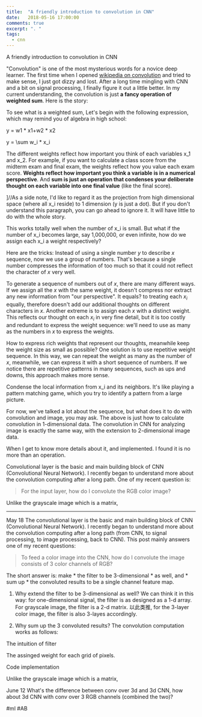 ```yaml
---
title:  "A friendly introduction to convolution in CNN"
date:   2018-05-16 17:00:00
comments: true
excerpt: ". "
tags:
  - cnn
---
```



A friendly introduction to convolution in CNN

"Convolution" is one of the most mysterious words for a novice deep learner. The first time when I opened [wikipedia on convolution](https://en.wikipedia.org/wiki/Convolution) and tried to make sense, I just got dizzy and lost. After a long time mingling with CNN and a bit on signal processing, I finally figure it out a little better. In my current understanding, the convolution is just **a fancy operation of weighted sum**. Here is the story:

To see what is a weighted sum, Let's begin with the following expression, which may remind you of algebra in high school:

y = w1 * x1+w2 * x2

y = \sum w_i * x_i

The different weights reflect how important you think of each variables x_1 and x_2. For example, if you want to calculate a class score from the midterm exam and final exam, the weights reflect how you value each exam score. **Weights reflect how important you think a variable is in a numerical perspective**. And **sum is just an operation that condenses your deliberate thought on each variable into one final value** (like the final score).

]//As a side note, I'd like to regard it as the projection from high dimensional space (where all x_i reside) to 1 dimension (y is just a dot). But if you don't understand this paragraph, you can go ahead to ignore it. It will have little to do with the whole story.

This works totally well when the number of x_i  is small. But what if the number of x_i becomes large, say 1,000,000, or even infinite, how do we assign each x_i a weight respectively?

Here are the tricks:
Instead of using a single number $y$ to describe $x$ sequence, now we use a group of numbers. That's because a single number compresses the information of too much so that it could not reflect the character of $x$ very well.

To generate a sequence of numbers out of $x$, there are many different ways. If we assign all the $x$ with the same weight, it doesn't compress nor extract any new information from "our perspective". It equals? to treating each $x_i$ equally, therefore doesn't add our additional thoughts on different characters in $x$. Another extreme is to assign each $x$ with a distinct weight. This reflects our thought on each $x_i$ in very fine detail, but it is too costly and redundant to express the weight sequence: we'll need to use as many as the numbers in $x$ to express the weights.

How to express rich weights that represent our thoughts, meanwhile keep the weight size as small as possible?
One solution is to use repetitive weight sequence. In this way, we can repeat the weight as many as the number of $x$, meanwhile, we can express it with a short sequence of numbers. If we notice there are repetitive patterns in many sequences, such as ups and downs, this approach makes more sense.

Condense the local information from x_i and its neighbors.
It's like playing a pattern matching game, which you try to identify a pattern from a large picture.

For now, we've talked a lot about the sequence, but what does it to do with convolution and image, you may ask. The above is just how to calculate convolution in 1-dimensional data. The convolution in CNN for analyzing image is exactly the same way, with the extension to 2-dimensional image data.


When I get to know more details about it, and implemented. I found it is no more than an operation.


Convolutional layer is the basic and main building block of CNN (Convolutional Neural Network). I recently began to understand more about the convolution computing after a long path. One of my recent question is:

> For the input layer, how do I convolute the RGB color image?

Unlike the grayscale image which is a matrix,

---

May 18
The convolutional layer is the basic and main building block of CNN (Convolutional Neural Network). I recently began to understand more about the convolution computing after a long path (from CNN, to signal processing, to image processing, back to CNN). This post mainly answers one of my recent questions:

> To feed a color image into the CNN, how do I convolute the image consists of 3 color channels of RGB?

The short answer is: make * the filter to be 3-dimensional * as well, and * sum up * the convoluted results to be a single channel feature map.

1. Why extend the filter to be 3-dimensional as well?
We can think it in this way: for one-dimensional signal, the filter is as designed as a 1-d array. For grayscale image, the filter is a 2-d matrix. 以此类推, for the 3-layer color image, the filter is also 3-layes accordingly.

2. Why sum up the 3 convoluted results?
The convolution computation works as follows:

The intuition of filter

The assinged weight for each grid of pixels.

Code implementation


Unlike the grayscale image which is a matrix,

June 12
What's the difference between conv over 3d and 3d CNN, how about 3d CNN with conv over 3 RGB channels (combined the two)?

#ml #AB
